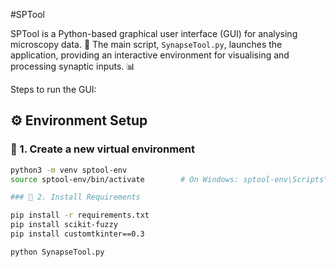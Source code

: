 #SPTool

SPTool is a Python-based graphical user interface (GUI) for analysing microscopy data. 🧠
The main script, `SynapseTool.py`, launches the application, providing an interactive environment for visualising and processing synaptic inputs. 📊

Steps to run the GUI:

## ⚙️ Environment Setup

### 🐍 1. Create a new virtual environment

```bash
python3 -m venv sptool-env
source sptool-env/bin/activate        # On Windows: sptool-env\Scripts\activate

### 🐍 2. Install Requirements

pip install -r requirements.txt
pip install scikit-fuzzy
pip install customtkinter==0.3

python SynapseTool.py







